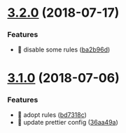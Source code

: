 <a name="3.2.0"></a>
# [3.2.0](https://github.com/ThreadsStyling/tslint/compare/v3.1.0...v3.2.0) (2018-07-17)


### Features

* 🎸 disable some rules ([ba2b96d](https://github.com/ThreadsStyling/tslint/commit/ba2b96d))

<a name="3.1.0"></a>
# [3.1.0](https://github.com/ThreadsStyling/tslint/compare/v3.0.0...v3.1.0) (2018-07-06)


### Features

* 🎸 adopt rules ([bd7318c](https://github.com/ThreadsStyling/tslint/commit/bd7318c))
* 🎸 update prettier config ([36aa49a](https://github.com/ThreadsStyling/tslint/commit/36aa49a))
